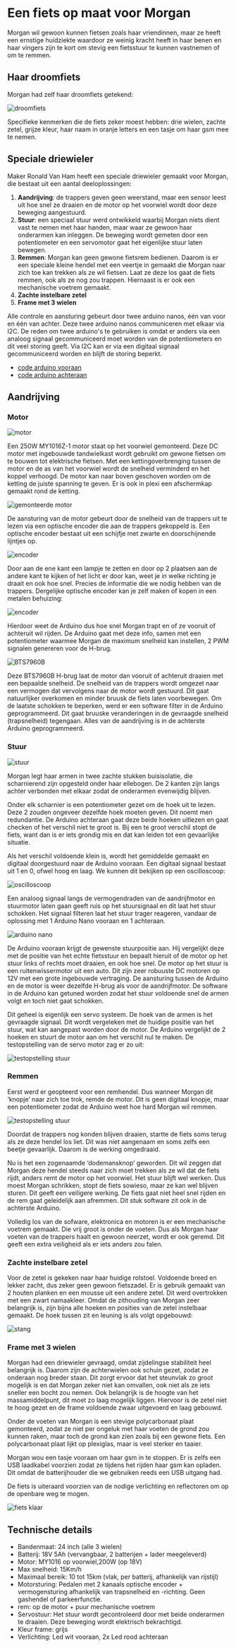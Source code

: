 # Een fiets op maat voor Morgan

Morgan wil gewoon kunnen fietsen zoals haar vriendinnen, maar ze heeft een ernstige huidziekte waardoor ze weinig kracht heeft in haar benen en haar vingers zijn te kort om stevig een fietsstuur te kunnen vastnemen of om te remmen. 

## Haar droomfiets
Morgan had zelf haar droomfiets getekend:

![droomfiets](pictures/Tekening-Morgan.jpg)

Specifieke kenmerken die de fiets zeker moest hebben: drie wielen, zachte zetel, grijze kleur, haar naam in oranje letters en een tasje om haar gsm mee te nemen.

## Speciale driewieler

Maker Ronald Van Ham heeft een speciale driewieler gemaakt voor Morgan, die bestaat uit een aantal deeloplossingen:

1. **Aandrijving**: de trappers geven geen weerstand, maar een sensor leest uit hoe snel ze draaien en de motor op het voorwiel  wordt door deze beweging aangestuurd.
2. **Stuur**: een speciaal stuur werd ontwikkeld waarbij Morgan niets dient vast te nemen met haar handen, maar waar ze gewoon haar onderarmen kan inleggen. De beweging wordt gemeten door een potentiometer  en een servomotor gaat het eigenlijke stuur laten bewegen. 
3. **Remmen**: Morgan kan geen gewone fietsrem bedienen. Daarom is er een speciale kleine hendel met een veertje in gemaakt die Morgan naar zich toe kan trekken als ze wil fietsen. Laat ze deze los gaat de fiets remmen,  ook als ze nog zou trappen.  Hiernaast is er ook een mechanische voetrem gemaakt. 
4. **Zachte instelbare zetel**
5. **Frame met 3 wielen**

Alle controle en aansturing gebeurt door twee arduino nanos, één van voor en één van achter. Deze twee arduino nanos communiceren met elkaar via I2C. De reden om twee arduino's te gebruiken is omdat er anders via een analoog signaal gecommuniceerd moet worden van de potentiometers en dit veel storing geeft. Via I2C kan er via een digitaal signaal gecommuniceerd worden en blijft de storing beperkt.

- [code arduino vooraan](FietsArduinoVoorFinal/FietsArduinoVoorFinal.ino)
- [code arduino achteraan](FietsArduinoAchterFinal/FietsArduinoAchterFinal.ino)

## Aandrijving
### Motor

![motor](pictures/Motor-MY1016Z-1.jpg)

Een 250W MY1016Z-1 motor staat op het voorwiel gemonteerd. Deze DC motor met ingebouwde tandwielkast wordt gebruikt om gewone fietsen om te bouwen tot elektrische fietsen. Met een kettingoverbrenging tussen de motor en de as van het voorwiel wordt de snelheid verminderd en het koppel verhoogd.  De motor kan naar boven geschoven worden om de ketting de juiste spanning te geven. Er is ook in plexi een afschermkap gemaakt rond de ketting.

![gemonteerde motor](pictures/MotorOpVoorwiel.jpg)

De aansturing van de motor gebeurt door de snelheid van de trappers uit te lezen via een optische encoder die aan de trappers gekoppeld is. Een optische encoder bestaat uit een schijfje met zwarte en doorschijnende lijntjes op.

![encoder](pictures/encoder.jpg)

Door aan de ene kant een lampje te zetten en door op 2 plaatsen aan de andere kant te kijken of het licht er door kan, weet je in welke richting je draait en ook hoe snel. Precies de informatie die we nodig hebben van de trappers. Dergelijke optische encoder kan je zelf maken of kopen in een metalen behuizing:

![encoder](pictures/RotaryEncoderTrappers.jpg)

Hierdoor weet de Arduino dus hoe snel Morgan trapt en of ze vooruit of achteruit wil rijden. De Arduino gaat met deze info, samen met een potentiometer waarmee Morgan de maximum snelheid kan instellen, 2 PWM signalen genereren voor de H-brug.

![BTS7960B](pictures/BTS7960.jpg)

Deze BTS7960B H-brug laat de motor dan vooruit of achteruit draaien met een bepaalde snelheid. De snelheid van de trappers wordt omgezet naar een vermogen dat vervolgens naar de motor wordt gestuurd. Dit gaat natuurlijker overkomen en minder bruusk de fiets laten voorbewegen. Om de laatste schokken te beperken, werd er een  software filter in de Arduino geprogrammeerd. Dit gaat bruuske veranderingen in de gevraagde snelheid (trapsnelheid) tegengaan. Alles van de aandrijving is in de achterste Arduino geprogrammeerd.

### Stuur

![stuur](pictures/Stuur.jpg)

Morgan legt haar armen in twee zachte stukken buisisolatie, die scharnierend zijn opgesteld onder haar ellebogen. De 2 kanten zijn langs achter verbonden met elkaar zodat de onderarmen evenwijdig blijven. 

Onder elk scharnier is een potentiometer gezet om de hoek uit te lezen. Deze 2 zouden ongeveer dezelfde hoek moeten geven. Dit noemt men redundantie. De Arduino achteraan gaat deze beide hoeken uitlezen en gaat checken of het verschil niet te groot is. Bij een te groot verschil stopt de fiets, want dan is er iets grondig mis en dat kan leiden tot een gevaarlijke situatie.

Als het verschil voldoende klein is, wordt het gemiddelde gemaakt en digitaal doorgestuurd naar de Arduino vooraan. Een digitaal signaal bestaat uit 1 en 0, ofwel hoog en laag. We kunnen dit bekijken op een oscilloscoop: 

![oscilloscoop](pictures/scoop.png)

Een analoog signaal langs de vermogendraden van de aandrijfmotor en stuurmotor laten gaan geeft ruis op het stuursignaal en dit laat het stuur schokken. Het signaal filteren laat het stuur trager reageren, vandaar de oplossing met 1 Arduino Nano vooraan en 1 achteraan. 

![arduino nano](pictures/ArduinoNano.jpg)

De Arduino vooraan krijgt de gewenste stuurpositie aan. Hij vergelijkt deze met de positie van het echte fietsstuur en bepaalt hieruit of de motor op het stuur links of rechts moet draaien, en ook hoe snel. De motor op het stuur is een ruitenwissermotor uit een auto. Dit zijn zeer robuuste DC motoren op 12V met een grote ingebouwde vertraging. De aansturing tussen de Arduino en de motor is weer dezelfde H-brug als voor de aandrijfmotor. De software in de Arduino kan getuned worden zodat het stuur voldoende snel de armen volgt en toch niet gaat schokken.

Dit geheel is eigenlijk een servo systeem. De hoek van de armen is het gevraagde signaal. Dit wordt vergeleken met de huidige positie van het stuur, wat kan aangepast worden door de motor. De Arduino vergelijkt de 2 hoeken en stuurt de motor aan om het verschil nul te maken. De testopstelling van de servo motor zag er zo uit:

![testopstelling stuur](pictures/testopstellingstuur.png)

### Remmen
Eerst werd er geopteerd voor een remhendel. Dus wanneer Morgan dit ‘knopje’ naar zich toe trok, remde de motor. Dit is geen digitaal knopje, maar een potentiometer zodat de Arduino weet hoe hard Morgan wil remmen.

![testopstelling stuur](pictures/Remhendel.jpg)

Doordat de trappers nog konden blijven draaien, startte de fiets soms terug als ze deze hendel los liet. Dit was niet aangenaam en soms zelfs een beetje gevaarlijk.
Daarom is de werking omgedraaid.

Nu is het een zogenaamde ‘dodemansknop’ geworden. Dit wil zeggen dat Morgan deze hendel steeds naar zich moet trekken als ze wil dat de fiets rijdt, anders remt de motor op het voorwiel. Het stuur blijft wel werken. Dus moest Morgan schrikken, stopt de fiets sowieso, maar ze kan wel blijven sturen. Dit geeft een veiligere werking. De fiets gaat niet heel snel rijden en de rem gaat geleidelijk aan afremmen. Dit stuk software zit ook in de achterste Arduino.

Volledig los van de sofware, elektronica en motoren is er een mechanische voetrem gemaakt. Die vrij groot is onder de voeten. Dus als Morgan haar voeten van de trappers haalt en gewoon neerzet, wordt er ook geremd. Dit geeft een extra veiligheid als er iets anders zou falen.

### Zachte instelbare zetel

Voor de zetel is gekeken naar haar huidige rolstoel. Voldoende breed en lekker zacht, dus zeker geen gewoon fietszadel. Er is gebruik gemaakt van 2 houten planken en een mousse uit een andere zetel. Dit werd overtrokken met een zwart namaakleer. Omdat de zithouding van Morgan zeer belangrijk is, zijn bijna alle hoeken en posities van de zetel instelbaar gemaakt. De hoek tussen zit en leuning is als volgt opgebouwd:

![stang](pictures/instelscharnier-zetel.jpg)

### Frame met 3 wielen

Morgan had een driewieler gevraagd, omdat zijdelingse stabiliteit heel belangrijk is. Daarom zijn de achterwielen ook schuin gezet, zodat ze onderaan nog breder staan. Dit zorgt ervoor dat het  steunvlak zo groot mogelijk is en dat Morgan zeker niet kan omvallen, ook niet als ze iets sneller een bocht zou nemen.  Ook belangrijk is de hoogte van het massamiddelpunt, dit moet zo laag mogelijk liggen. Hiervoor is de zetel niet te hoog gezet en de frame voldoende zwaar uitgevoerd en laag gebouwd.

Onder de voeten van Morgan is een stevige polycarbonaat plaat gemonteerd, zodat ze niet per ongeluk met haar voeten de grond zou kunnen raken, maar toch de grond kan zien zoals bij een gewone fiets. Een polycarbonaat plaat lijkt op plexiglas, maar is veel sterker en taaier.

Morgan wou een tasje vooraan om haar gsm in te stoppen. Er is zelfs een USB laadkabel voorzien zodat ze tijdens het rijden haar gsm kan opladen. Dit omdat de batterijhouder die we gebruiken reeds een USB uitgang had.

De fiets is uiteraard voorzien van de nodige verlichting en reflectoren om op de openbare weg te mogen. 

![fiets klaar](pictures/FiestKlaar.jpg)

## Technische details

- Bandenmaat: 24 inch (alle 3 wielen)
- Batterij: 18V 5Ah (vervangbaar, 2 batterijen + lader meegeleverd)
- Motor:  MY1016 op voorwiel,200W (op 18V)
- Max snelheid: 15Km/h
- Maximaal bereik: 10 tot 15km (vlak, per batterij, afhankelijk van rijstijl)
- Motorsturing: Pedalen met 2 kanaals optische encoder + vermogensturing afhankelijk van trapsnelheid en -richting. Geen gashendel of parkeerfunctie.
- rem: op de motor + puur mechanische voetrem 
- Servostuur: Het stuur wordt gecontroleerd door met beide onderarmen te draaien. Deze beweging wordt elektrisch bekrachtigd.
- Kleur frame: grijs
- Verlichting: Led wit vooraan, 2x Led rood achteraan 
